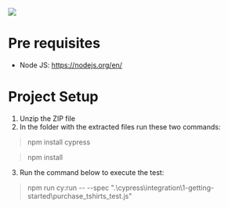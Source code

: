 ![](https://github.com/marcelodebittencourt/YieldStreet_UIAutomationTest_JS_Cypress/.github/workflows/tests/badge.svg)

# Pre requisites
* Node JS: https://nodejs.org/en/

# Project Setup
1. Unzip the ZIP file
2. In the folder with the extracted files run these two commands:
>npm install cypress

>npm install
3.  Run the command below to execute the test:

> npm run cy:run -- --spec ".\cypress\integration\1-getting-started\purchase_tshirts_test.js"